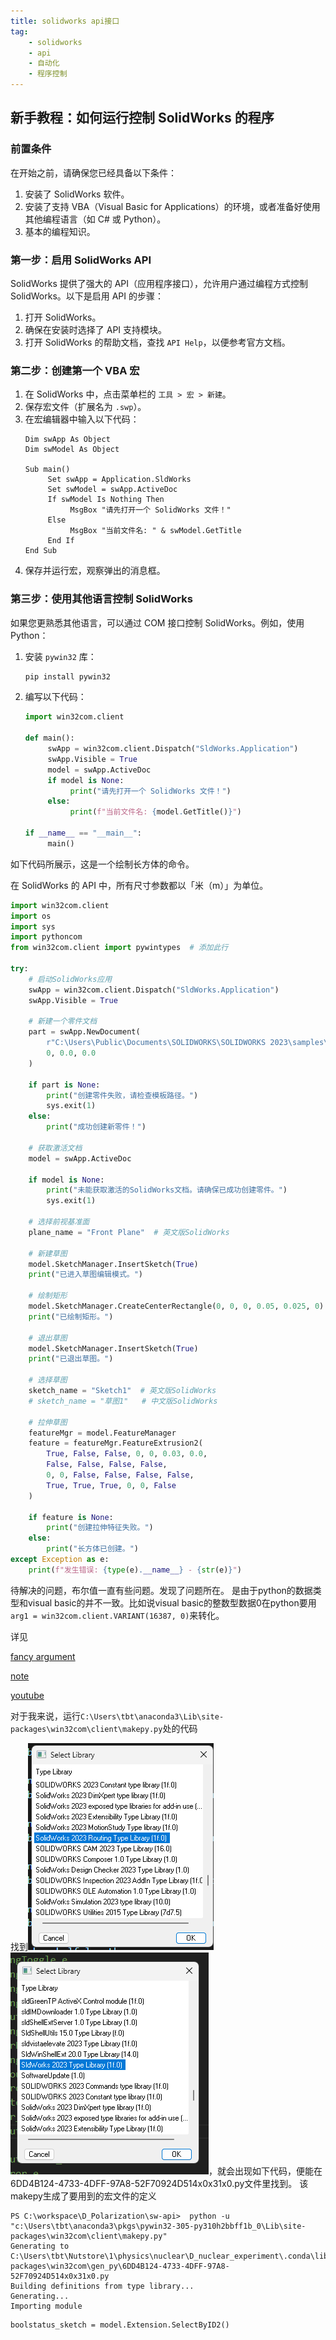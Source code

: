 ```yaml
---
title: solidworks api接口
tag: 
    - solidworks
    - api
    - 自动化
    - 程序控制
---
```


## 新手教程：如何运行控制 SolidWorks 的程序

### 前置条件

在开始之前，请确保您已经具备以下条件：
1. 安装了 SolidWorks 软件。
2. 安装了支持 VBA（Visual Basic for Applications）的环境，或者准备好使用其他编程语言（如 C# 或 Python）。
3. 基本的编程知识。

### 第一步：启用 SolidWorks API
SolidWorks 提供了强大的 API（应用程序接口），允许用户通过编程方式控制 SolidWorks。以下是启用 API 的步骤：
1. 打开 SolidWorks。
2. 确保在安装时选择了 API 支持模块。
3. 打开 SolidWorks 的帮助文档，查找 `API Help`，以便参考官方文档。

### 第二步：创建第一个 VBA 宏

1. 在 SolidWorks 中，点击菜单栏的 `工具 > 宏 > 新建`。
2. 保存宏文件（扩展名为 `.swp`）。
3. 在宏编辑器中输入以下代码：
    ```vba
    Dim swApp As Object
    Dim swModel As Object

    Sub main()
         Set swApp = Application.SldWorks
         Set swModel = swApp.ActiveDoc
         If swModel Is Nothing Then
              MsgBox "请先打开一个 SolidWorks 文件！"
         Else
              MsgBox "当前文件名: " & swModel.GetTitle
         End If
    End Sub
    ```
4. 保存并运行宏，观察弹出的消息框。

### 第三步：使用其他语言控制 SolidWorks

如果您更熟悉其他语言，可以通过 COM 接口控制 SolidWorks。例如，使用 Python：
1. 安装 `pywin32` 库：
    ```bash
    pip install pywin32
    ```
2. 编写以下代码：
    ```python
    import win32com.client

    def main():
         swApp = win32com.client.Dispatch("SldWorks.Application")
         swApp.Visible = True
         model = swApp.ActiveDoc
         if model is None:
              print("请先打开一个 SolidWorks 文件！")
         else:
              print(f"当前文件名: {model.GetTitle()}")

    if __name__ == "__main__":
         main()
    ```

如下代码所展示，这是一个绘制长方体的命令。


在 SolidWorks 的 API 中，所有尺寸参数都以「米（m）」为单位。

```python
import win32com.client
import os
import sys
import pythoncom
from win32com.client import pywintypes  # 添加此行

try:
    # 启动SolidWorks应用
    swApp = win32com.client.Dispatch("SldWorks.Application")
    swApp.Visible = True
    
    # 新建一个零件文档
    part = swApp.NewDocument(
        r"C:\Users\Public\Documents\SOLIDWORKS\SOLIDWORKS 2023\samples\tutorial\advdrawings\part.prtdot",
        0, 0.0, 0.0
    )
    
    if part is None:
        print("创建零件失败，请检查模板路径。")
        sys.exit(1)
    else:
        print("成功创建新零件！")
    
    # 获取激活文档
    model = swApp.ActiveDoc
    
    if model is None:
        print("未能获取激活的SolidWorks文档。请确保已成功创建零件。")
        sys.exit(1)
    
    # 选择前视基准面
    plane_name = "Front Plane"  # 英文版SolidWorks

    # 新建草图
    model.SketchManager.InsertSketch(True)
    print("已进入草图编辑模式。")
    
    # 绘制矩形
    model.SketchManager.CreateCenterRectangle(0, 0, 0, 0.05, 0.025, 0)
    print("已绘制矩形。")
    
    # 退出草图
    model.SketchManager.InsertSketch(True)
    print("已退出草图。")
    
    # 选择草图
    sketch_name = "Sketch1"  # 英文版SolidWorks
    # sketch_name = "草图1"   # 中文版SolidWorks
    
    # 拉伸草图
    featureMgr = model.FeatureManager
    feature = featureMgr.FeatureExtrusion2(
        True, False, False, 0, 0, 0.03, 0.0,
        False, False, False, False,
        0, 0, False, False, False, False,
        True, True, True, 0, 0, False
    )
    
    if feature is None:
        print("创建拉伸特征失败。")
    else:
        print("长方体已创建。")
except Exception as e:
    print(f"发生错误: {type(e).__name__} - {str(e)}")
```

待解决的问题，布尔值一直有些问题。发现了问题所在。 是由于python的数据类型和visual basic的并不一致。比如说visual basic的整数型数据0在python要用`arg1 = win32com.client.VARIANT(16387, 0)`来转化。



详见

[fancy argument](https://github.com/RoboMechMinds/SolidWorks-scripting-with-Python/blob/main/03%20Fancy%20arguments/03%20Fancy%20arguments.ipynb)

[note](https://github.com/RoboMechMinds/SolidWorks-scripting-with-Python/blob/main/04%20Start-Close%20SolidWorks%2C%20Create-Open-Save-Rebuild%20a%20document/04%20Start-Close%20SolidWorks%2C%20Create-Open-Save-Rebuild%20a%20document.ipynb) 

[youtube](https://www.youtube.com/watch?v=HQVsASdG0jo&ab_channel=RoboMechMinds)

对于我来说，运行`C:\Users\tbt\anaconda3\Lib\site-packages\win32com\client\makepy.py`处的代码

找到![1746813908270](./sw-api.zh/1746813908270.png)![1746814173261](./sw-api.zh/1746814173261.png)，就会出现如下代码，便能在6DD4B124-4733-4DFF-97A8-52F70924D514x0x31x0.py文件里找到。 该makepy生成了要用到的宏文件的定义

```
PS C:\workspace\D_Polarization\sw-api>  python -u "c:\Users\tbt\anaconda3\pkgs\pywin32-305-py310h2bbff1b_0\Lib\site-packages\win32com\client\makepy.py"
Generating to C:\Users\tbt\Nutstore\1\physics\nuclear\D_nuclear_experiment\.conda\lib\site-packages\win32com\gen_py\6DD4B124-4733-4DFF-97A8-52F70924D514x0x31x0.py
Building definitions from type library...
Generating...
Importing module
```

```
boolstatus_sketch = model.Extension.SelectByID2()
```

